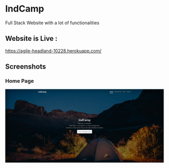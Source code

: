 # IndCamp
Full Stack Website with a lot of functionalities

## Website is Live : 
https://agile-headland-10228.herokuapp.com/


## Screenshots

### Home Page
<img src="/screenshots/HomePage.jpeg" width=800></img>


